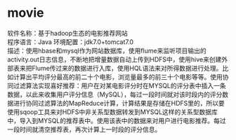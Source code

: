 # movie
软件名称：基于hadoop生态的电影推荐网站<br/>
程序语言：Java 环境配置：jdk7.0+tomcat7.0<br/>
描述：使用hbase和mysql作为网站数据库，使用flume来监听项目输出的activity.out日志信息，不断地把增量数据自动上传到HDFS中，使用hive来创建外部表来把Flume传过来的数据进行入库，使用HQL语法来对所得数据进行处理。比如计算出平均评分最高的前二十个电影，浏览量最多的前三十个电影等等。使用协同过滤算法实现喜好推荐：用户在对某电影评分时在MYSQL的评分表中插入一条数据，以此来收集用户评分信息（MySQL），每过一段时间就对该时段内的评分数据进行协同过滤算法的MapReduce计算，计算结果是存储在HDFS里的，所以要使用sqoop工具来对HDFS中非关系型数据转发到MYSQL这样的关系型数据库中，导入到MYSQL的推荐表中。使用该表中的数据来对用户进行电影推荐。每过一段时间就清空推荐表，再次计算上一时段的评分信息。
